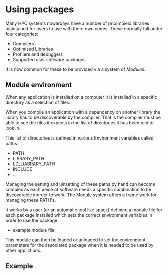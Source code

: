 # Using packages

Many HPC systems nowardays have a number of prcompield libraries maintained for users to use with there own codes. These normally fall under four categories:

- Compilers
- Optimised Libraries
- Profilers and debuggers
- Supported user software packages

It is now common for these to be provided via a system of *Modules*.

## Module environment

When any application is installed on a computer it is installed in a specific directory as a selection of files.

When you compile an application with a dependency on another library the library has to be discoverable by the compiler. That is the compiler must be able to see the files it expects in the list of directories it has been told to look in.

This list of directories is defined in various Environment variables called paths. 

- PATH
- LIBRARY_PATH
- LD_LIABRARY_PATH
- INCLUDE
- ...

Managing the setting and uinsetting of these paths by hand can become complex as each peice of software needs a specific combination to be discoverable inorder to work. The Module system offers a frame work for managing these PATH's.

It works by a user (or an automatic tool like spack) defining a module file for each package installed which sets the correct environment variables in order to use the package.

- example module file

This module can then be loaded or unloaded to set the environment parameters for the associated package when it is needed to be used by other applictions.


## Example